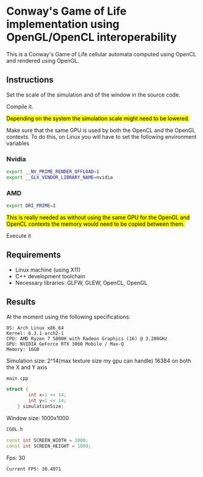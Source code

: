 # Conway's Game of Life implementation using OpenGL/OpenCL interoperability

This is a Conway's Game of Life cellular automata computed using OpenCL and rendered using OpenGL.

## Instructions

Set the scale of the simulation and of the window in the source code.

Compile it.

<mark>Depending on the system the simulation scale might need to be lowered.</mark>

Make sure that the same GPU is used by both the OpenCL and the OpenGL contexts.
To do this, on Linux you will have to set the following environment variables
### Nvidia
```bash
export __NV_PRIME_RENDER_OFFLOAD=1
export __GLX_VENDOR_LIBRARY_NAME=nvidia
```
### AMD
```bash
export DRI_PRIME=1
```

<mark>This is really needed as without using the same GPU for the OpenGL and OpenCL contexts the memory would need to be copied between them.</mark>

Execute it

## Requirements

* Linux machine (using X11)
* C++ development toolchain
* Necessary libraries: GLFW, GLEW, OpenCL, OpenGL

## Results

At the moment using the following specifications:

    OS: Arch Linux x86_64
    Kernel: 6.3.1-arch2-1
    CPU: AMD Ryzen 7 5800H with Radeon Graphics (16) @ 3.200GHz
    GPU: NVIDIA GeForce RTX 3060 Mobile / Max-Q
    Memory: 16GB

Simulation size: 2^14(max texture size my gpu can handle) 16384 on both the X and Y axis

```cpp
main.cpp

struct {
        int x=1 << 14;
        int y=1 << 14;
    } simulationSize;
```

Window size: 1000x1000

```cpp
CGOL.h

const int SCREEN_WIDTH = 1000;
const int SCREEN_HEIGHT = 1000;
```

Fps: 30

```angular2html
Current FPS: 30.4071    
```
